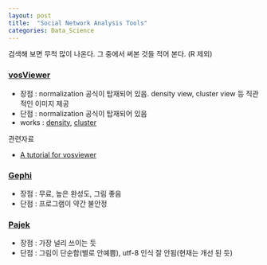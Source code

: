 ```yaml
---
layout: post
title:  "Social Network Analysis Tools"
categories: Data_Science
---
```


검색해 보면 무척 많이 나온다. 그 중에서 써본 것들 적어 본다. (R 제외)


### [vosViewer](http://www.vosviewer.com/Home)

- 장점 : normalization 공식이 탑재되어 있음. density view, cluster view 등 직관적인 이미지 제공
- 단점  : normalization 공식이 탑재되어 있음
- works : [density](http://pinedance.github.io/data/images/CheongKangEuiGam/ClusterDensity2.png), [cluster](http://pinedance.github.io/data/images/CheongKangEuiGam/Density2.png)

관련자료

* [A tutorial for vosviewer](https://seinecle.github.io/vosviewer-tutorials/generated-html/importing-en.html)


### [Gephi](http://gephi.github.io/)

- 장점 : 무료, 높은 완성도, 그림 좋음
- 단점 : 프로그램이 약간 불안정

### [Pajek](http://vlado.fmf.uni-lj.si/pub/networks/pajek/)

- 장점 : 가장 널리 쓰이는 듯
- 단점 : 그림이 단순함(별로 안예쁨), utf-8 인식 잘 안됨(현재는 개선 된 듯)
